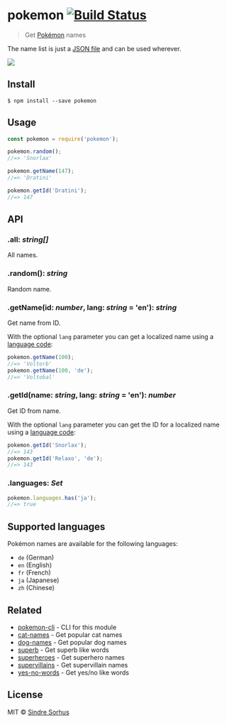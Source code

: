 # pokemon [![Build Status](https://travis-ci.org/sindresorhus/pokemon.svg?branch=master)](https://travis-ci.org/sindresorhus/pokemon)

> Get [Pokémon](https://en.wikipedia.org/wiki/Pok%C3%A9mon) names

The name list is just a [JSON file](pokemon.json) and can be used wherever.

![](header.jpg)


## Install

```
$ npm install --save pokemon
```


## Usage

```js
const pokemon = require('pokemon');

pokemon.random();
//=> 'Snorlax'

pokemon.getName(147);
//=> 'Dratini'

pokemon.getId('Dratini');
//=> 147
```


## API

### .all: *string[]*

All names.

### .random(): *string*

Random name.

### .getName(id: *number*, lang: *string* = 'en'): *string*

Get name from ID.

With the optional `lang` parameter you can get a localized name using a [language code](https://en.wikipedia.org/wiki/ISO_639-1):

```js
pokemon.getName(100);
//=> 'Voltorb'
pokemon.getName(100, 'de');
//=> 'Voltobal'
```

### .getId(name: *string*, lang: *string* = 'en'): *number*

Get ID from name.

With the optional `lang` parameter you can get the ID for a localized name using a [language code](https://en.wikipedia.org/wiki/ISO_639-1):

```js
pokemon.getId('Snorlax');
//=> 143
pokemon.getId('Relaxo', 'de');
//=> 143
```

### .languages: *Set*

```js
pokemon.languages.has('ja');
//=> true
```


## Supported languages

Pokémon names are available for the following languages:

- `de` (German)
- `en` (English)
- `fr` (French)
- `ja` (Japanese)
- `zh` (Chinese)


## Related

- [pokemon-cli](https://github.com/sindresorhus/pokemon-cli) - CLI for this module
- [cat-names](https://github.com/sindresorhus/cat-names) - Get popular cat names
- [dog-names](https://github.com/sindresorhus/dog-names) - Get popular dog names
- [superb](https://github.com/sindresorhus/superb) - Get superb like words
- [superheroes](https://github.com/sindresorhus/superheroes) - Get superhero names
- [supervillains](https://github.com/sindresorhus/supervillains) - Get supervillain names
- [yes-no-words](https://github.com/sindresorhus/yes-no-words) - Get yes/no like words


## License

MIT © [Sindre Sorhus](https://sindresorhus.com)
